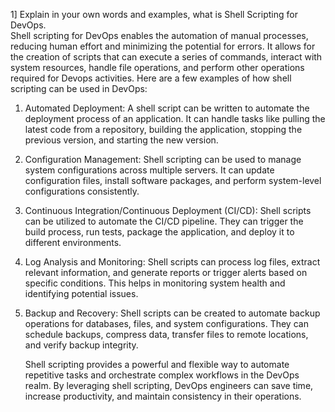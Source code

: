 1] Explain in your own words and examples, what is Shell Scripting for DevOps.\
    Shell scripting for DevOps enables the automation of manual processes, reducing human effort and minimizing the potential for errors. It allows for the creation       of scripts that can execute a series of commands, interact with system resources, handle file operations, and perform other operations required for Devops
    activities.
Here are a few examples of how shell scripting can be used in DevOps:
1) Automated Deployment: A shell script can be written to automate the deployment process of an application. It can handle tasks like pulling the latest code from a      repository, building the application, stopping the previous version, and starting the new version.
2) Configuration Management: Shell scripting can be used to manage system configurations across multiple servers. It can update configuration files, install software     packages, and perform system-level configurations consistently.
3) Continuous Integration/Continuous Deployment (CI/CD): Shell scripts can be utilized to automate the CI/CD pipeline. They can trigger the build process, run tests,     package the application, and deploy it to different environments.
4) Log Analysis and Monitoring: Shell scripts can process log files, extract relevant information, and generate reports or trigger alerts based on specific               conditions. This helps in monitoring system health and identifying potential issues.
5) Backup and Recovery: Shell scripts can be created to automate backup operations for databases, files, and system configurations. They can schedule backups,            compress data, transfer files to remote locations, and verify backup integrity.

   Shell scripting provides a powerful and flexible way to automate repetitive tasks and orchestrate complex workflows in the DevOps realm. By leveraging shell          scripting, DevOps engineers can save time, increase productivity, and maintain consistency in their operations.
